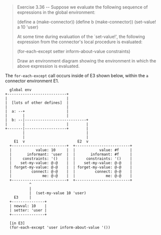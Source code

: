 > Exercise 3.36 -- Suppose we evaluate the following sequence of
> expressions in the global environment:
>
> (define a (make-connector))
> (define b (make-connector))
> (set-value! a 10 'user)
>
> At some time during evaluation of the `set-value!', the following
> expression from the connector's local procedure is evaluated:
>
> (for-each-except setter inform-about-value constraints)
>
> Draw an environment diagram showing the environment in which the
> above expression is evaluated.

The `for-each-except` call occurs inside of E3 shown below, within the
`a` connector environment E1.

```
  global env
+---------------------------+
|                           |
|  [lots of other defines]  |
|                           |
|  a: --+                   |
|       |                   |
|  b: --|----------------------------+
|       |                   |        |
+-------|-------------------+        |
        |                            |
        |                            |
    E1  v                        E2  v
  +-------------------------+  +-------------------------+
  |           value: 10     |  |           value: #f     |
  |       informant: 'user  |  |       informant: #f     |
  |     constraints: '()    |  |     constraints: '()    |
  |    set-my-value: @-@    |  |    set-my-value: @-@    |
  | forget-my-value: @-@    |  | forget-my-value: @-@    |
  |         connect: @-@    |  |         connect: @-@    |
  |              me: @-@    |  |              me: @-@    |
  +-------------------------+  +-------------------------+
           ^
           |
           |  (set-my-value 10 'user)
    E3     |
  +---------------+
  | newval: 10    |
  | setter: 'user |
  +---------------+

  [in E3]
  (for-each-except 'user inform-about-value '())
```
